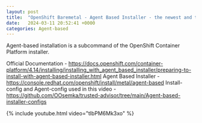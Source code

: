 ```yaml
---
layout: post
title:  "OpenShift Baremetal - Agent Based Installer - the newest and the best"
date:   2024-03-11 20:52:41 +0000
categories: Agent-based
---
```

Agent-based installation is a subcommand of the OpenShift Container Platform installer. 

Official Documentation - https://docs.openshift.com/container-platform/4.14/installing/installing_with_agent_based_installer/preparing-to-install-with-agent-based-installer.html
Agent Based Installer - https://console.redhat.com/openshift/install/metal/agent-based
Install-config and Agent-config used in this video - https://github.com/OOsemka/trusted-advisor/tree/main/Agent-based-installer-configs


{% include youtube.html video="tlbPM6Mk3xo" %}

[jekyll-docs]: https://jekyllrb.com/docs/home
[jekyll-gh]:   https://github.com/jekyll/jekyll
[jekyll-talk]: https://talk.jekyllrb.com/